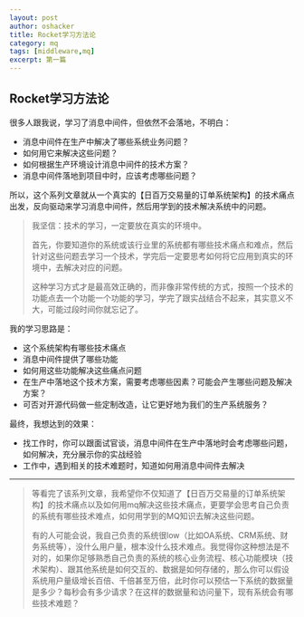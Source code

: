 ```yaml
---
layout: post 
author: oshacker
title: Rocket学习方法论
category: mq
tags: [middleware,mq]
excerpt: 第一篇
---
```


## Rocket学习方法论

很多人跟我说，学习了消息中间件，但依然不会落地，不明白：

+ 消息中间件在生产中解决了哪些系统业务问题？
+ 如何用它来解决这些问题？
+ 如何根据生产环境设计消息中间件的技术方案？
+ 消息中间件落地到项目中时，应该考虑哪些问题？

所以，这个系列文章就从一个真实的【日百万交易量的订单系统架构】的技术痛点出发，反向驱动来学习消息中间件，然后用学到的技术解决系统中的问题。

> 我坚信：技术的学习，一定要放在真实的环境中。
>
> 首先，你要知道你的系统或该行业里的系统都有哪些技术痛点和难点，然后针对这些问题去学习一个技术，学完后一定要思考如何将它应用到真实的环境中，去解决对应的问题。
>
> 这种学习方式才是最高效正确的，而非像非常传统的方式，按照一个技术的功能点去一个功能一个功能的学习，学完了跟实战结合不起来，其实意义不大，可能过段时间你就忘记了。

我的学习思路是：

+ 这个系统架构有哪些技术痛点
+ 消息中间件提供了哪些功能
+ 如何用这些功能解决这些痛点问题
+ 在生产中落地这个技术方案，需要考虑哪些因素？可能会产生哪些问题及解决方案？
+ 可否对开源代码做一些定制改造，让它更好地为我们的生产系统服务？

最终，我想达到的效果：

+ 找工作时，你可以跟面试官谈，消息中间件在生产中落地时会考虑哪些问题，如何解决，充分展示你的实战经验
+ 工作中，遇到相关的技术难题时，知道如何用消息中间件去解决

------

> 等看完了该系列文章，我希望你不仅知道了【日百万交易量的订单系统架构】的技术痛点以及如何用mq解决这些技术痛点，更要学会思考自己负责的系统有哪些技术难点，如何用学到的MQ知识去解决这些问题。
>
> 有的人可能会说，我自己负责的系统很low（比如OA系统、CRM系统、财务系统等），没什么用户量，根本没什么技术难点。我觉得你这种想法是不对的，如果你足够熟悉自己负责的系统的核心业务流程、核心功能模块（技术架构）、跟其他系统是如何交互的、数据是如何存储的，那么你可以假设系统用户量级增长百倍、千倍甚至万倍，此时你可以预估一下系统的数据量是多少？每秒会有多少请求？在这样的数据量和访问量下，现有系统会有哪些技术难题？






